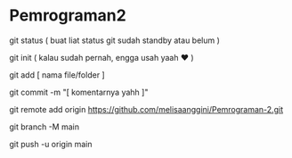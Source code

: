 # Pemrograman2

git status ( buat liat status git sudah standby atau belum )

git init ( kalau sudah pernah, engga usah yaah ❤ )

git add [ nama file/folder ]

git commit -m "[ komentarnya yahh ]"

git remote add origin https://github.com/melisaanggini/Pemrograman-2.git

git branch -M main

git push -u origin main
